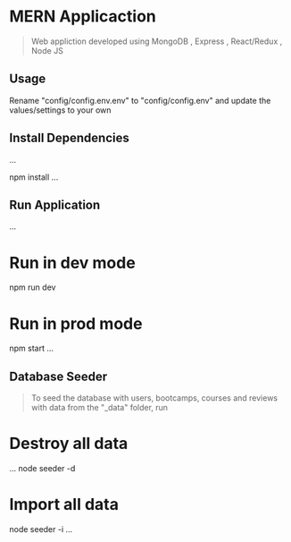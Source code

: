 # MERN Applicaction

>Web appliction developed using MongoDB , Express , React/Redux , Node JS

## Usage

Rename "config/config.env.env" to "config/config.env" and update the values/settings to your own

## Install Dependencies
...

npm install
...

## Run Application
...

# Run in dev mode
npm run dev

# Run in prod mode
npm start
...


## Database Seeder
>To seed the database with users, bootcamps, courses and reviews with data from the "_data" folder, run

# Destroy all data
...
node seeder -d

# Import all data
node seeder -i
...